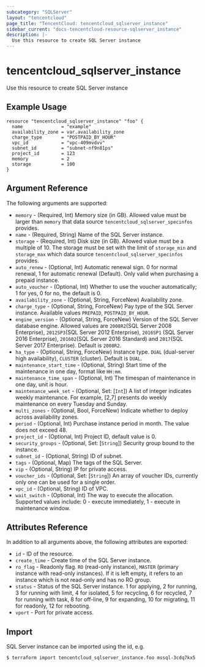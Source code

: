 ```yaml
---
subcategory: "SQLServer"
layout: "tencentcloud"
page_title: "TencentCloud: tencentcloud_sqlserver_instance"
sidebar_current: "docs-tencentcloud-resource-sqlserver_instance"
description: |-
  Use this resource to create SQL Server instance
---
```


# tencentcloud_sqlserver_instance

Use this resource to create SQL Server instance

## Example Usage

```hcl
resource "tencentcloud_sqlserver_instance" "foo" {
  name              = "example"
  availability_zone = var.availability_zone
  charge_type       = "POSTPAID_BY_HOUR"
  vpc_id            = "vpc-409mvdvv"
  subnet_id         = "subnet-nf9n81ps"
  project_id        = 123
  memory            = 2
  storage           = 100
}
```

## Argument Reference

The following arguments are supported:

* `memory` - (Required, Int) Memory size (in GB). Allowed value must be larger than `memory` that data source `tencentcloud_sqlserver_specinfos` provides.
* `name` - (Required, String) Name of the SQL Server instance.
* `storage` - (Required, Int) Disk size (in GB). Allowed value must be a multiple of 10. The storage must be set with the limit of `storage_min` and `storage_max` which data source `tencentcloud_sqlserver_specinfos` provides.
* `auto_renew` - (Optional, Int) Automatic renewal sign. 0 for normal renewal, 1 for automatic renewal (Default). Only valid when purchasing a prepaid instance.
* `auto_voucher` - (Optional, Int) Whether to use the voucher automatically; 1 for yes, 0 for no, the default is 0.
* `availability_zone` - (Optional, String, ForceNew) Availability zone.
* `charge_type` - (Optional, String, ForceNew) Pay type of the SQL Server instance. Available values `PREPAID`, `POSTPAID_BY_HOUR`.
* `engine_version` - (Optional, String, ForceNew) Version of the SQL Server database engine. Allowed values are `2008R2`(SQL Server 2008 Enterprise), `2012SP3`(SQL Server 2012 Enterprise), `2016SP1` (SQL Server 2016 Enterprise), `201602`(SQL Server 2016 Standard) and `2017`(SQL Server 2017 Enterprise). Default is `2008R2`.
* `ha_type` - (Optional, String, ForceNew) Instance type. `DUAL` (dual-server high availability), `CLUSTER` (cluster). Default is `DUAL`.
* `maintenance_start_time` - (Optional, String) Start time of the maintenance in one day, format like `HH:mm`.
* `maintenance_time_span` - (Optional, Int) The timespan of maintenance in one day, unit is hour.
* `maintenance_week_set` - (Optional, Set: [`Int`]) A list of integer indicates weekly maintenance. For example, [2,7] presents do weekly maintenance on every Tuesday and Sunday.
* `multi_zones` - (Optional, Bool, ForceNew) Indicate whether to deploy across availability zones.
* `period` - (Optional, Int) Purchase instance period in month. The value does not exceed 48.
* `project_id` - (Optional, Int) Project ID, default value is 0.
* `security_groups` - (Optional, Set: [`String`]) Security group bound to the instance.
* `subnet_id` - (Optional, String) ID of subnet.
* `tags` - (Optional, Map) The tags of the SQL Server.
* `vip` - (Optional, String) IP for private access.
* `voucher_ids` - (Optional, Set: [`String`]) An array of voucher IDs, currently only one can be used for a single order.
* `vpc_id` - (Optional, String) ID of VPC.
* `wait_switch` - (Optional, Int) The way to execute the allocation. Supported values include: 0 - execute immediately, 1 - execute in maintenance window.

## Attributes Reference

In addition to all arguments above, the following attributes are exported:

* `id` - ID of the resource.
* `create_time` - Create time of the SQL Server instance.
* `ro_flag` - Readonly flag. `RO` (read-only instance), `MASTER` (primary instance with read-only instances). If it is left empty, it refers to an instance which is not read-only and has no RO group.
* `status` - Status of the SQL Server instance. 1 for applying, 2 for running, 3 for running with limit, 4 for isolated, 5 for recycling, 6 for recycled, 7 for running with task, 8 for off-line, 9 for expanding, 10 for migrating, 11 for readonly, 12 for rebooting.
* `vport` - Port for private access.


## Import

SQL Server instance can be imported using the id, e.g.

```
$ terraform import tencentcloud_sqlserver_instance.foo mssql-3cdq7kx5
```


